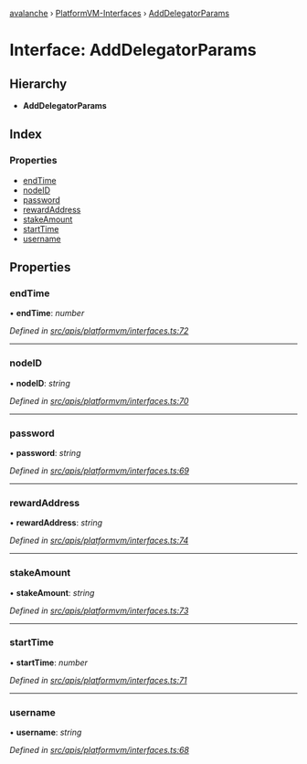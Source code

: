 [avalanche](../README.md) › [PlatformVM-Interfaces](../modules/platformvm_interfaces.md) › [AddDelegatorParams](platformvm_interfaces.adddelegatorparams.md)

# Interface: AddDelegatorParams

## Hierarchy

* **AddDelegatorParams**

## Index

### Properties

* [endTime](platformvm_interfaces.adddelegatorparams.md#endtime)
* [nodeID](platformvm_interfaces.adddelegatorparams.md#nodeid)
* [password](platformvm_interfaces.adddelegatorparams.md#password)
* [rewardAddress](platformvm_interfaces.adddelegatorparams.md#rewardaddress)
* [stakeAmount](platformvm_interfaces.adddelegatorparams.md#stakeamount)
* [startTime](platformvm_interfaces.adddelegatorparams.md#starttime)
* [username](platformvm_interfaces.adddelegatorparams.md#username)

## Properties

###  endTime

• **endTime**: *number*

*Defined in [src/apis/platformvm/interfaces.ts:72](https://github.com/ava-labs/avalanchejs/blob/62a14d4/src/apis/platformvm/interfaces.ts#L72)*

___

###  nodeID

• **nodeID**: *string*

*Defined in [src/apis/platformvm/interfaces.ts:70](https://github.com/ava-labs/avalanchejs/blob/62a14d4/src/apis/platformvm/interfaces.ts#L70)*

___

###  password

• **password**: *string*

*Defined in [src/apis/platformvm/interfaces.ts:69](https://github.com/ava-labs/avalanchejs/blob/62a14d4/src/apis/platformvm/interfaces.ts#L69)*

___

###  rewardAddress

• **rewardAddress**: *string*

*Defined in [src/apis/platformvm/interfaces.ts:74](https://github.com/ava-labs/avalanchejs/blob/62a14d4/src/apis/platformvm/interfaces.ts#L74)*

___

###  stakeAmount

• **stakeAmount**: *string*

*Defined in [src/apis/platformvm/interfaces.ts:73](https://github.com/ava-labs/avalanchejs/blob/62a14d4/src/apis/platformvm/interfaces.ts#L73)*

___

###  startTime

• **startTime**: *number*

*Defined in [src/apis/platformvm/interfaces.ts:71](https://github.com/ava-labs/avalanchejs/blob/62a14d4/src/apis/platformvm/interfaces.ts#L71)*

___

###  username

• **username**: *string*

*Defined in [src/apis/platformvm/interfaces.ts:68](https://github.com/ava-labs/avalanchejs/blob/62a14d4/src/apis/platformvm/interfaces.ts#L68)*
